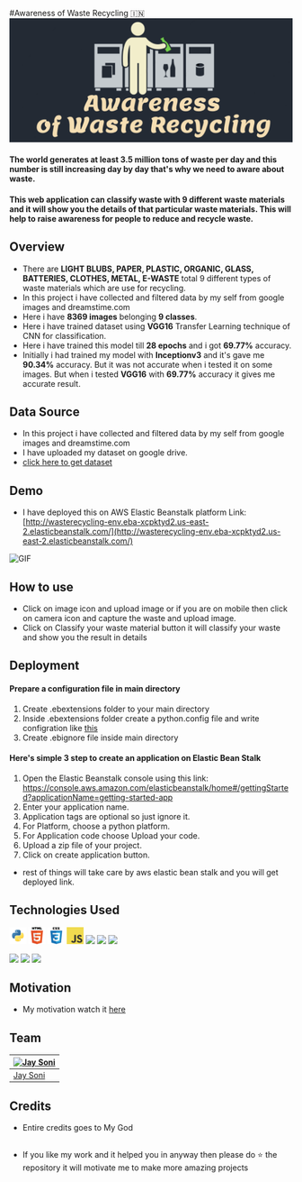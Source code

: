 #Awareness of Waste Recycling :india:
![GIF](static/images/awareness_of_waste_recycling.png)

#### The world generates at least 3.5 million tons of waste per day and this number is still increasing day by day that's why we need to aware about waste.
#### This web application can classify waste with 9 different waste materials and it will show you the details of that particular waste materials. This will help to raise awareness for people to reduce and recycle waste.

## Overview
- There are **LIGHT BLUBS, PAPER, PLASTIC, ORGANIC, GLASS, BATTERIES, CLOTHES, METAL, E-WASTE** total 9 different types of waste materials which are use for recycling.
- In this project i have collected and filtered data by my self from google images and dreamstime.com
- Here i have **8369 images** belonging **9 classes**.
- Here i have trained dataset using **VGG16** Transfer Learning technique of CNN for classification.
- Here i have trained this model till **28 epochs** and i got **69.77%** accuracy.
- Initially i had trained my model with **Inceptionv3** and it's gave me **90.34%** accuracy. But it was not accurate when i tested it on some images. But when i tested **VGG16** with **69.77%** accuracy it gives me accurate result.

## Data Source
- In this project i have collected and filtered data by my self from google images and dreamstime.com
- I have uploaded my dataset on google drive. 
- [click here to get dataset](https://drive.google.com/drive/folders/1P-0X6wDHyAZunuM8C2mO8wtLUyavrjjF?usp=sharing)

## Demo
- I have deployed this on AWS Elastic Beanstalk platform
Link: [http://wasterecycling-env.eba-xcpktyd2.us-east-2.elasticbeanstalk.com/](http://wasterecycling-env.eba-xcpktyd2.us-east-2.elasticbeanstalk.com/)

![GIF](readme_resources/projectDemo.gif)

## How to use
- Click on image icon and upload image or if you are on mobile then click on camera icon and capture the waste and upload image.
- Click on Classify your waste material button it will classify your waste and show you the result in details

## Deployment
#### Prepare a configuration file in main directory
1. Create .ebextensions folder to your main directory
2. Inside .ebextensions folder create a python.config file and write configration like [this](https://github.com/jaysoftic/awareness-of-waste-recycling/blob/master/.ebextensions/python.config)
3. Create .ebignore file inside main directory

#### Here's simple 3 step to create an application on Elastic Bean Stalk
1. Open the Elastic Beanstalk console using this link: https://console.aws.amazon.com/elasticbeanstalk/home#/gettingStarted?applicationName=getting-started-app
2. Enter your application name.
3. Application tags are optional so just ignore it.
4. For Platform, choose a python platform.
5. For Application code choose Upload your code.
6. Upload a zip file of your project.
7. Click on create application button.

- rest of things will take care by aws elastic bean stalk and you will get deployed link.

## Technologies Used
<code><img height="30" src="https://raw.githubusercontent.com/github/explore/80688e429a7d4ef2fca1e82350fe8e3517d3494d/topics/python/python.png"></code>
<code><img height="30" src="https://raw.githubusercontent.com/github/explore/80688e429a7d4ef2fca1e82350fe8e3517d3494d/topics/html/html.png"></code>
<code><img height="30" src="https://raw.githubusercontent.com/github/explore/80688e429a7d4ef2fca1e82350fe8e3517d3494d/topics/css/css.png"></code>
<code><img height="30" src="https://raw.githubusercontent.com/github/explore/80688e429a7d4ef2fca1e82350fe8e3517d3494d/topics/javascript/javascript.png"></code>
<code><img height="30" src="https://github.com/tomchen/stack-icons/raw/master/logos/bootstrap.svg"></code>
<code><img height="30" src="https://symbols.getvecta.com/stencil_80/56_flask.3a79b5a056.jpg"></code>
<code><img height="30" src="https://d1.awsstatic.com/icons/console_elasticbeanstalk_icon.0f7eb0140e1ef6c718d3f806beb7183d06756901.png"></code>

<code><img height="30" src="https://raw.githubusercontent.com/numpy/numpy/7e7f4adab814b223f7f917369a72757cd28b10cb/branding/icons/numpylogo.svg"></code>
<code><img height="30" src="https://matplotlib.org/_static/logo2.svg"></code>
<code><img height="30" src="https://upload.wikimedia.org/wikipedia/commons/1/11/TensorFlowLogo.svg"></code>

## Motivation
- My motivation watch it [here](https://www.youtube.com/watch?v=NhF4pXBNfq8)

## Team
[![Jay Soni](https://avatars3.githubusercontent.com/u/49163967?s=400&u=be22bbe1409ff51991b04026f038c1373174a02a&v=4)](https://in.linkedin.com/in/jaysoftic) |
-|
[Jay Soni](https://in.linkedin.com/in/jaysoftic) |)

## Credits
- Entire credits goes to My God

## 
- If you like my work and it helped you in anyway then please do ⭐ the repository it will motivate me to make more amazing projects
